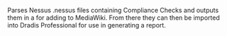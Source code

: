 Parses Nessus .nessus files containing Compliance Checks and outputs them in a for adding to MediaWiki. From there they can then be imported into Dradis Professional for use in generating a report.
